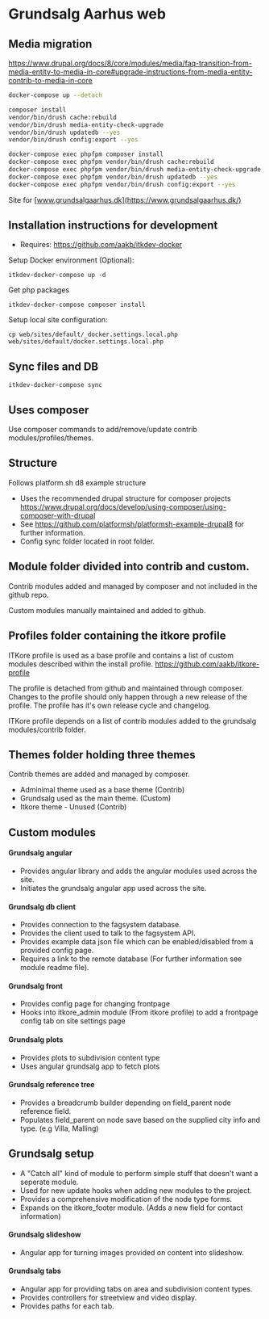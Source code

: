 # Grundsalg Aarhus web

## Media migration

<https://www.drupal.org/docs/8/core/modules/media/faq-transition-from-media-entity-to-media-in-core#upgrade-instructions-from-media-entity-contrib-to-media-in-core>

```sh
docker-compose up --detach
```

```sh
composer install
vendor/bin/drush cache:rebuild
vendor/bin/drush media-entity-check-upgrade
vendor/bin/drush updatedb --yes
vendor/bin/drush config:export --yes
```

```sh
docker-compose exec phpfpm composer install
docker-compose exec phpfpm vendor/bin/drush cache:rebuild
docker-compose exec phpfpm vendor/bin/drush media-entity-check-upgrade
docker-compose exec phpfpm vendor/bin/drush updatedb --yes
docker-compose exec phpfpm vendor/bin/drush config:export --yes
```

Site for [www.grundsalgaarhus.dk](https://www.grundsalgaarhus.dk/)

## Installation instructions for development
- Requires: https://github.com/aakb/itkdev-docker

Setup Docker environment (Optional):
```
itkdev-docker-compose up -d
```
Get php packages
```
itkdev-docker-compose composer install
```
Setup local site configuration:
```
cp web/sites/default/_docker.settings.local.php web/sites/default/docker.settings.local.php
```

## Sync files and DB
```
itkdev-docker-compose sync
```

## Uses composer
Use composer commands to add/remove/update contrib modules/profiles/themes.

## Structure

Follows platform.sh d8 example structure
* Uses the recommended drupal structure for composer projects
https://www.drupal.org/docs/develop/using-composer/using-composer-with-drupal
* See
https://github.com/platformsh/platformsh-example-drupal8 for further information.
* Config sync folder located in root folder.

## Module folder divided into contrib and custom.
Contrib modules added and managed by composer and not included in the github repo.

Custom modules manually maintained and added to github.


## Profiles folder containing the itkore profile
ITKore profile is used as a base profile and contains a list of custom modules described within the install profile. https://github.com/aakb/itkore-profile

The profile is detached from github and maintained through composer. Changes to the profile should only happen through a new release of the profile. The profile has it's own release cycle and changelog.

ITKore profile depends on a list of contrib modules added to the grundsalg modules/contrib folder.


## Themes folder holding three themes
Contrib themes are added and managed by composer.
* Adminimal theme used as a base theme (Contrib)
* Grundsalg used as the main theme. (Custom)
* Itkore theme - Unused (Contrib)

## Custom modules

#### Grundsalg angular
* Provides angular library and adds the angular modules used across the site.
* Initiates the grundsalg angular app used across the site.

#### Grundsalg db client
* Provides connection to the fagsystem database.
* Provides the client used to talk to the fagsystem API.
* Provides example data json file which can be enabled/disabled from a provided config page.
* Requires a link to the remote database (For further information see module readme file).

#### Grundsalg front
* Provides config page for changing frontpage
* Hooks into itkore_admin module (From itkore profile) to add a frontpage config tab on site settings page

#### Grundsalg plots
* Provides plots to subdivision content type
* Uses angular grundsalg app to fetch plots

#### Grundsalg reference tree
* Provides a breadcrumb builder depending on field_parent node reference field.
* Populates field_parent on node save based on the supplied city info and type. (e.g Villa, Malling)

## Grundsalg setup
* A "Catch all" kind of module to perform simple stuff that doesn't want a seperate module.
* Used for new update hooks when adding new modules to the project.
* Provides a comprehensive modification of the node type forms.
* Expands on the itkore_footer module. (Adds a new field for contact information)

#### Grundsalg slideshow
* Angular app for turning images provided on content into slideshow.

#### Grundsalg tabs
* Angular app for providing tabs on area and subdivision content types.
* Provides controllers for streetview and video display.
* Provides paths for each tab.
